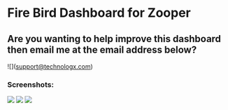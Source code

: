 Fire Bird Dashboard for Zooper
=========

## Are you wanting to help improve this dashboard then email me at the email address below?
![](<a href="mailto:support@technologx.com?subject:Wanting to help">support@technologx.com</a>)


### Screenshots:


![](http://upicme.technologx.com/images/Screenshot_2016-09-03-23-47-15d013d.png) ![](http://upicme.technologx.com/images/Screenshot_2016-09-03-23-47-241c5d8.png) ![](http://upicme.technologx.com/images/Screenshot_2016-09-03-23-47-43fefa9.png)
